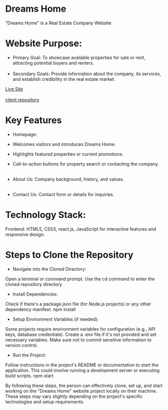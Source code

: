 


# Dreams Home
"Dreams Home" is a Real Estate Company Website
# Website Purpose:

* Primary Goal: To showcase available properties for sale or rent, attracting potential buyers and renters.
 <br><br/>
* Secondary Goals: Provide information about the company, its services, and establish credibility in the real estate market.

[Live Site](https://www.myreactapp.com)
<br><br/>
[client repository](https://github.com/jubaer131/Dreams-home-10.git)


#  Key Features 
*  Homepage:

* Welcomes visitors and introduces Dreams Home.
* Highlights featured properties or current promotions.
* Call-to-action buttons for property search or contacting the company.
<br><br/>
*  About Us:
Company background, history, and values.
<br><br/>
*  Contact Us:
Contact form or details for inquiries.

# Technology Stack:

Frontend: HTML5, CSS3, react.js, JavaScript for interactive features and responsive design.


# Steps to Clone the Repository

* Navigate into the Cloned Directory:

Open a terminal or command prompt.
Use the cd command to enter the cloned repository directory

* Install Dependencies:

Check if there's a package.json file (for Node.js projects) or any other dependency manifest.
npm install

* Setup Environment Variables (if needed):

Some projects require environment variables for configuration (e.g., API keys, database credentials).
Create a .env file if it's not provided and set necessary variables. Make sure not to commit sensitive information to version control.
*  Run the Project:

Follow instructions in the project's README or documentation to start the application. This could involve running a development server or executing build scripts.
npm start

By following these steps, the person can effectively clone, set up, and start working on the "Dreams Home" website project locally on their machine. These steps may vary slightly depending on the project's specific technologies and setup requirements.


